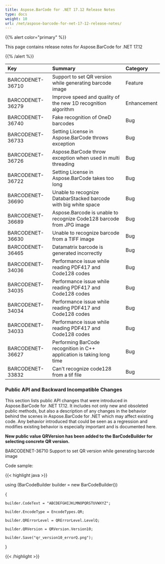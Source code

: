 ```yaml
---
title: Aspose.BarCode for .NET 17.12 Release Notes
type: docs
weight: 10
url: /net/aspose-barcode-for-net-17-12-release-notes/
---
```


{{% alert color="primary" %}} 

This page contains release notes for Aspose.BarCode for .NET 17.12

{{% /alert %}} 

|**Key**|**Summary**|**Category**|
| :- | :- | :- |
|BARCODENET-36710|Support to set QR version while generating barcode image|Feature|
|BARCODENET-36279|Improve speed and quality of the new 1D recognition algorithm|Enhancement|
|BARCODENET-36740|Fake recognition of OneD barcodes|Bug|
|BARCODENET-36733|Setting License in Aspose.BarCode throws exception|Bug|
|BARCODENET-36726|Aspose.BarCode throw exception when used in multi threading|Bug|
|BARCODENET-36722|Setting License in Aspose.BarCode takes too long|Bug|
|BARCODENET-36690|Unable to recognize DatabarStacked barcode with big white space|Bug|
|BARCODENET-36689|Aspose.Barcode is unable to recognize Code128 barcode from JPG image|Bug|
|BARCODENET-36630|Unable to recognize barcode from a TIFF image|Bug|
|BARCODENET-36465|Datamatrix barcode is generated incorrectly|Bug|
|BARCODENET-34036|Performance issue while reading PDF417 and Code128 codes|Bug|
|BARCODENET-34035|Performance issue while reading PDF417 and Code128 codes|Bug|
|BARCODENET-34034|Performance issue while reading PDF417 and Code128 codes|Bug|
|BARCODENET-34033|Performance issue while reading PDF417 and Code128 codes|Bug|
|BARCODENET-36627|Performing BarCode recognition in C++ application is taking long time|Bug|
|BARCODENET-33832|Can't recognize code128 from a tif file|Bug|
### **Public API and Backward Incompatible Changes**
This section lists public API changes that were introduced in Aspose.BarCode for .NET 17.12. It includes not only new and obsoleted public methods, but also a description of any changes in the behavior behind the scenes in Aspose.BarCode for .NET which may affect existing code. Any behavior introduced that could be seen as a regression and modifies existing behavior is especially important and is documented here.

**New public value QRVersion has been added to the BarCodeBuilder for selecting concrete QR version.**

BARCODENET-36710 Support to set QR version while generating barcode image

Code sample:

{{< highlight java >}}

 using (BarCodeBuilder builder = new BarCodeBuilder())

{

    builder.CodeText = "ABCDEFGHIJKLMNOPQRSTUVWXYZ";

    builder.EncodeType = EncodeTypes.QR;

    builder.QRErrorLevel = QRErrorLevel.LevelQ;

    builder.QRVersion = QRVersion.Version10;

    builder.Save("qr_version10_errorQ.png");

}

{{< /highlight >}}
